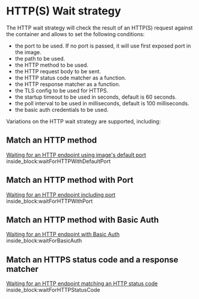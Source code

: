 # HTTP(S) Wait strategy

The HTTP wait strategy will check the result of an HTTP(S) request against the container and allows to set the following conditions:

- the port to be used. If no port is passed, it will use first exposed port in the image.
- the path to be used.
- the HTTP method to be used.
- the HTTP request body to be sent.
- the HTTP status code matcher as a function.
- the HTTP response matcher as a function.
- the TLS config to be used for HTTPS.
- the startup timeout to be used in seconds, default is 60 seconds.
- the poll interval to be used in milliseconds, default is 100 milliseconds.
- the basic auth credentials to be used.

Variations on the HTTP wait strategy are supported, including:

## Match an HTTP method

<!--codeinclude-->
[Waiting for an HTTP endpoint using image's default port](../../../wait/http_test.go) inside_block:waitForHTTPWithDefaultPort
<!--/codeinclude-->

## Match an HTTP method with Port

<!--codeinclude-->
[Waiting for an HTTP endpoint including port](../../../wait/http_test.go) inside_block:waitForHTTPWithPort
<!--/codeinclude-->

## Match an HTTP method with Basic Auth

<!--codeinclude-->
[Waiting for an HTTP endpoint with Basic Auth](../../../wait/http_test.go) inside_block:waitForBasicAuth
<!--/codeinclude-->

## Match an HTTPS status code and a response matcher

<!--codeinclude-->
[Waiting for an HTTP endpoint matching an HTTP status code](../../../wait/http_test.go) inside_block:waitForHTTPStatusCode
<!--/codeinclude-->
